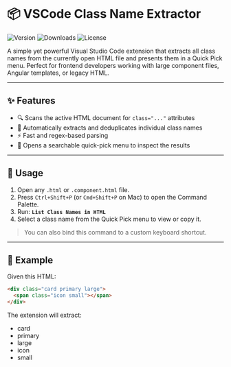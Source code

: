 # 📦 VSCode Class Name Extractor

![Version](https://img.shields.io/visual-studio-marketplace/v/your-username.class-name-extractor)
![Downloads](https://img.shields.io/visual-studio-marketplace/d/your-username.class-name-extractor)
![License](https://img.shields.io/github/license/your-username/class-name-extractor)

A simple yet powerful Visual Studio Code extension that extracts all class names from the currently open HTML file and presents them in a Quick Pick menu. Perfect for frontend developers working with large component files, Angular templates, or legacy HTML.

---

## ✨ Features

- 🔍 Scans the active HTML document for `class="..."` attributes
- 🧠 Automatically extracts and deduplicates individual class names
- ⚡ Fast and regex-based parsing
- 🎯 Opens a searchable quick-pick menu to inspect the results

---

## 🚀 Usage

1. Open any `.html` or `.component.html` file.
2. Press `Ctrl+Shift+P` (or `Cmd+Shift+P` on Mac) to open the Command Palette.
3. Run: **`List Class Names in HTML`**
4. Select a class name from the Quick Pick menu to view or copy it.

> You can also bind this command to a custom keyboard shortcut.

---

## 🧪 Example

Given this HTML:

```html
<div class="card primary large">
  <span class="icon small"></span>
</div>
```

The extension will extract:

- card
- primary
- large
- icon
- small